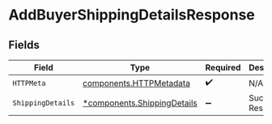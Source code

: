 # AddBuyerShippingDetailsResponse


## Fields

| Field                                                                     | Type                                                                      | Required                                                                  | Description                                                               |
| ------------------------------------------------------------------------- | ------------------------------------------------------------------------- | ------------------------------------------------------------------------- | ------------------------------------------------------------------------- |
| `HTTPMeta`                                                                | [components.HTTPMetadata](../../models/components/httpmetadata.md)        | :heavy_check_mark:                                                        | N/A                                                                       |
| `ShippingDetails`                                                         | [*components.ShippingDetails](../../models/components/shippingdetails.md) | :heavy_minus_sign:                                                        | Successful Response                                                       |
